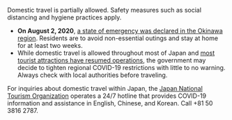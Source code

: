 Domestic travel is partially allowed. Safety measures such as social distancing and hygiene practices apply.

- **On August 2, 2020**, [a state of emergency was declared in the Okinawa region](https://www.garda.com/crisis24/news-alerts/365656/japan-state-of-emergency-declared-in-okinawa-region-due-to-covid-19-update-34). Residents are to avoid non-essential outings and stay at home for at least two weeks.
- While domestic travel is allowed throughout most of Japan and [most tourist attractions have resumed operations](https://www.japan.travel/en/coronavirus/), the government may decide to tighten regional COVID-19 restrictions with little to no warning. Always check with local authorities before traveling.

For inquiries about domestic travel within Japan, the [Japan National Tourism Organization](https://www.japan.travel/en/coronavirus/) operates a 24/7 hotline that provides COVID-19 information and assistance in English, Chinese, and Korean. Call +81 50 3816 2787.
